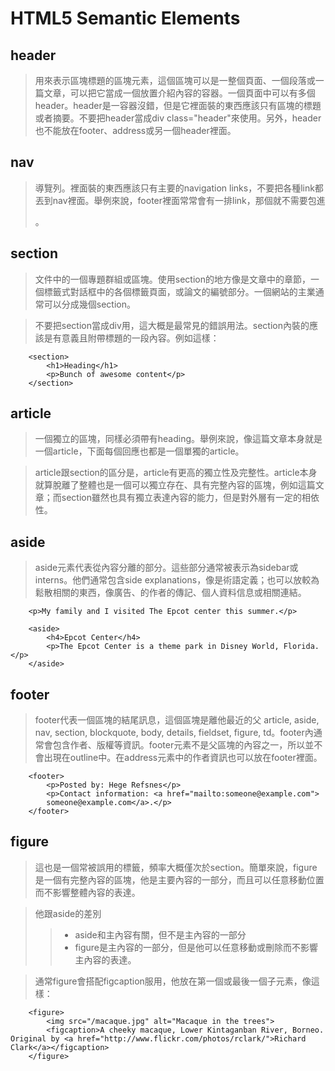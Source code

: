 # HTML5 Semantic Elements

## header

>用來表示區塊標題的區塊元素，這個區塊可以是一整個頁面、一個段落或一篇文章，可以把它當成一個放置介紹內容的容器。一個頁面中可以有多個header。header是一容器沒錯，但是它裡面裝的東西應該只有區塊的標題或者摘要。不要把header當成div class="header"來使用。另外，header也不能放在footer、address或另一個header裡面。

## nav

>導覽列。裡面裝的東西應該只有主要的navigation links，不要把各種link都丟到nav裡面。舉例來說，footer裡面常常會有一排link，那個就不需要包進<nav>。

## section

>文件中的一個專題群組或區塊。使用section的地方像是文章中的章節，一個標籤式對話框中的各個標籤頁面，或論文的編號部分。一個網站的主業通常可以分成幾個section。

>不要把section當成div用，這大概是最常見的錯誤用法。section內裝的應該是有意義且附帶標題的一段內容。例如這樣：

```
    <section>
        <h1>Heading</h1>
        <p>Bunch of awesome content</p>
    </section>
```

## article

>一個獨立的區塊，同樣必須帶有heading。舉例來說，像這篇文章本身就是一個article，下面每個回應也都是一個單獨的article。

>article跟section的區分是，article有更高的獨立性及完整性。article本身就算脫離了整體也是一個可以獨立存在、具有完整內容的區塊，例如這篇文章；而section雖然也具有獨立表達內容的能力，但是對外層有一定的相依性。

## aside

>aside元素代表從內容分離的部分。這些部分通常被表示為sidebar或interns。他們通常包含side explanations，像是術語定義；也可以放較為鬆散相關的東西，像廣告、的作者的傳記、個人資料信息或相關連結。

```
    <p>My family and I visited The Epcot center this summer.</p>

    <aside>
        <h4>Epcot Center</h4>
        <p>The Epcot Center is a theme park in Disney World, Florida.</p>
    </aside>
```

## footer

>footer代表一個區塊的結尾訊息，這個區塊是離他最近的父 article, aside, nav, section, blockquote, body, details, fieldset, figure, td。footer內通常會包含作者、版權等資訊。footer元素不是父區塊的內容之一，所以並不會出現在outline中。在address元素中的作者資訊也可以放在footer裡面。

```
    <footer>
        <p>Posted by: Hege Refsnes</p>
        <p>Contact information: <a href="mailto:someone@example.com">
        someone@example.com</a>.</p>
    </footer>
```

## figure

>這也是一個常被誤用的標籤，頻率大概僅次於section。簡單來說，figure是一個有完整內容的區塊，他是主要內容的一部分，而且可以任意移動位置而不影響整體內容的表達。

>他跟aside的差別
>> + aside和主內容有關，但不是主內容的一部分 
>> + figure是主內容的一部分，但是他可以任意移動或刪除而不影響主內容的表達。

>通常figure會搭配figcaption服用，他放在第一個或最後一個子元素，像這樣：

```
    <figure>
        <img src="/macaque.jpg" alt="Macaque in the trees">
        <figcaption>A cheeky macaque, Lower Kintaganban River, Borneo. Original by <a href="http://www.flickr.com/photos/rclark/">Richard Clark</a></figcaption>
    </figure>
 ```